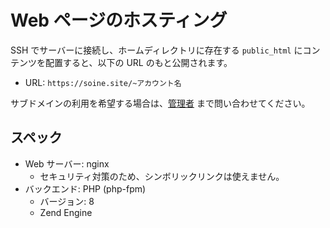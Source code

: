 # Web ページのホスティング

SSH でサーバーに接続し、ホームディレクトリに存在する `public_html` にコンテンツを配置すると、以下の URL のもと公開されます。  

* URL: `https://soine.site/~アカウント名`

サブドメインの利用を希望する場合は、[管理者](mailto:yude@soine.site) まで問い合わせてください。  

## スペック

* Web サーバー: nginx
    * セキュリティ対策のため、シンボリックリンクは使えません。
* バックエンド: PHP (php-fpm)
    * バージョン: 8
    * Zend Engine
